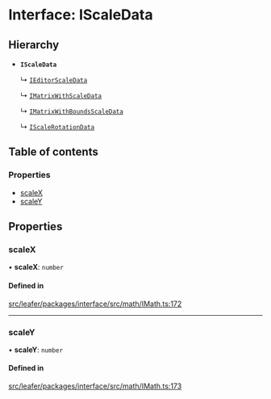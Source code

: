 # Interface: IScaleData

## Hierarchy

- **`IScaleData`**

  ↳ [`IEditorScaleData`](IEditorScaleData.md)

  ↳ [`IMatrixWithScaleData`](IMatrixWithScaleData.md)

  ↳ [`IMatrixWithBoundsScaleData`](IMatrixWithBoundsScaleData.md)

  ↳ [`IScaleRotationData`](IScaleRotationData.md)

## Table of contents

### Properties

- [scaleX](IScaleData.md#scalex)
- [scaleY](IScaleData.md#scaley)

## Properties

### scaleX

• **scaleX**: `number`

#### Defined in

[src/leafer/packages/interface/src/math/IMath.ts:172](https://github.com/leaferjs/leafer/blob/e3d29379fa30ec6414b4ee45872fc9fd9c3f2178/packages/interface/src/math/IMath.ts#L172)

___

### scaleY

• **scaleY**: `number`

#### Defined in

[src/leafer/packages/interface/src/math/IMath.ts:173](https://github.com/leaferjs/leafer/blob/e3d29379fa30ec6414b4ee45872fc9fd9c3f2178/packages/interface/src/math/IMath.ts#L173)
